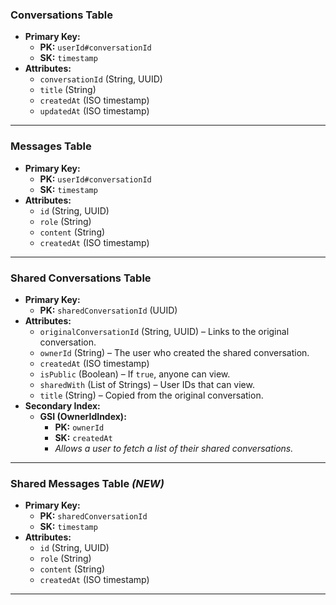 
### **Conversations Table**  
- **Primary Key:**  
  - **PK:** `userId#conversationId`  
  - **SK:** `timestamp`  
- **Attributes:**  
  - `conversationId` (String, UUID)   
  - `title` (String)  
  - `createdAt` (ISO timestamp)  
  - `updatedAt` (ISO timestamp)  

---

### **Messages Table**  
- **Primary Key:**  
  - **PK:** `userId#conversationId`  
  - **SK:** `timestamp`  
- **Attributes:**  
  - `id` (String, UUID)  
  - `role` (String)
  - `content` (String)  
  - `createdAt` (ISO timestamp)  

---

### **Shared Conversations Table**  
- **Primary Key:**  
  - **PK:** `sharedConversationId` (UUID)  
- **Attributes:**  
  - `originalConversationId` (String, UUID) – Links to the original conversation.  
  - `ownerId` (String) – The user who created the shared conversation.  
  - `createdAt` (ISO timestamp)  
  - `isPublic` (Boolean) – If `true`, anyone can view.  
  - `sharedWith` (List of Strings) – User IDs that can view.  
  - `title` (String) – Copied from the original conversation.  
- **Secondary Index:**  
  - **GSI (OwnerIdIndex):**  
    - **PK:** `ownerId`  
    - **SK:** `createdAt`  
    - *Allows a user to fetch a list of their shared conversations.*  

---

### **Shared Messages Table** *(NEW)*  
- **Primary Key:**  
  - **PK:** `sharedConversationId`  
  - **SK:** `timestamp`  
- **Attributes:**  
  - `id` (String, UUID)  
  - `role` (String)
  - `content` (String)  
  - `createdAt` (ISO timestamp)  

---
